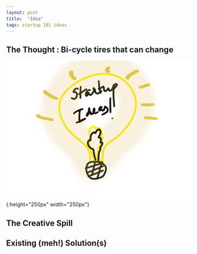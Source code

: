 ```yaml
---
layout: post
title:  "Idea"
tags: startup 101 ideas
---
```


## The Thought :  Bi-cycle tires that can change 

![postImage](/public/img/logo.jpg){:height="250px" width="250px"}
<!-- ![postImage](/public/img/logo.jpg){:.foo} --> 

## The Creative Spill
## Existing (meh!) Solution(s)
